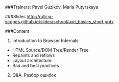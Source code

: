 ###Trainers: Pavel Guzikov, Maria Putyrskaya

###Slides
http://rolling-scopes.github.io/slides/school/uxd_basics_short.pptx

###Content
1. Introduction to Browser Internals
  - HTML Source/DOM Tree/Render Tree
  - Repaints and reflows
  - Layout architecture
  - Bad and best practices
2. Q&A. Разбор ошибок